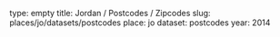 type: empty
title: Jordan / Postcodes / Zipcodes
slug: places/jo/datasets/postcodes
place: jo
dataset: postcodes
year: 2014
